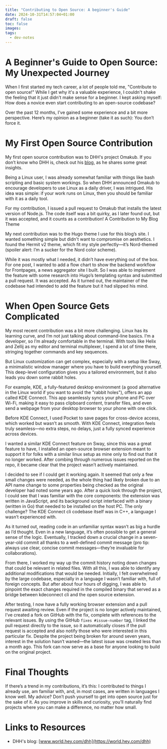 ```yaml
---
title: "Contributing to Open Source: A beginner's Guide"
date: 2024-10-31T14:57:04+01:00
draft: false
toc: false
images:
tags: 
  - dev-notes
---
```

# A Beginner's Guide to Open Source: My Unexpected Journey

When I first started my tech career, a lot of people told me, "Contribute to open source!" While I get why it's a valuable experience, I couldn't shake the feeling that it just didn't make sense for a beginner. I kept asking myself: How does a novice even start contributing to an open-source codebase? 

Over the past 12 months, I’ve gained some experience and a bit more perspective. Here’s my opinion as a beginner (take it as such): You don’t force it.
# My First Open Source Contribution

My first open source contribution was to DHH's project Omakub. If you don’t know who DHH is, check out his [blog](https://world.hey.com/dhh), as he shares some great insights.

Being a Linux user, I was already somewhat familiar with things like bash scripting and basic system workings. So when DHH announced Omakub to encourage developers to use Linux as a daily driver, I was intrigued. His idea was simple: if your work runs on Linux, then you should be familiar with it as a daily tool.

For my contribution, I issued a pull request to Omakub that installs the latest version of Node.js. The code itself was a bit quirky, as I later found out, but it was accepted, and it counts as a contribution!
A Contribution to My Blog Theme

My next contribution was to the Hugo theme I use for this blog’s site. I wanted something simple but didn't want to compromise on aesthetics. I found the Hermit v2 theme, which fit my style perfectly—it’s Nord-themed (spoiler alert: I’m a sucker for the Nord color scheme).

While it was mostly what I needed, it didn’t have everything out of the box. For one post, I wanted to add a flow chart to show the backend workflow for Frontpages, a news aggregator site I built. So I was able to implement the feature with some research into Hugo’s templating syntax and submitted a pull request. It was accepted. As it turned out, the maintainer of the codebase had intended to add the feature but it had slipped his mind.

# When Open Source Gets Complicated

My most recent contribution was a bit more challenging. Linux has its learning curve, and I’m not just talking about command-line basics. I’m a developer, so I’m already comfortable in the terminal. With tools like Helix and Zellij as my editor and terminal multiplexer, I spend a lot of time there, stringing together commands and key sequences.

But Linux customization can get complex, especially with a setup like Sway, a minimalistic window manager where you have to build everything yourself. This deep-level configuration gives you a tailored environment, but it also leads you down some rabbit holes.

For example, KDE, a fully-featured desktop environment (a good alternative in the Linux world if you want to avoid the "rabbit holes"), offers an app called KDE Connect. This app seamlessly syncs your phone and PC over Wi-Fi, making it easy to pass clipboard content, transfer files, and even send a webpage from your desktop browser to your phone with one click.

Before KDE Connect, I used Pocket to save pages for cross-device access, which worked but wasn’t as smooth. With KDE Connect, integration feels truly seamless—no extra steps, no delays, just a fully synced experience across devices.

I wanted a similar KDE Connect feature on Sway, since this was a great feature to have, I installed an open-source browser extension meant to support it for folks with a similar linux setup as mine only to find out that it no longer worked. After combing through numerous issues reported on the repo, it became clear that the project wasn’t actively maintained.

I decided to see if I could get it working again. It seemed that only a few small changes were needed, as the whole thing had likely broken due to an API name change to some properties being checked as the original developer had noted some years ago. After a quick look through the project, I could see that I was familiar with the core components: the extension was written in JavaScript, and its background script interfaced with a binary (written in Go) that needed to be installed on the host PC. The only challenge? The KDE Connect cli codebase itself was in C++, a language I wasn’t experienced with.

As it turned out, reading code in an unfamiliar syntax wasn’t as big a hurdle as I’d thought. Even in a new language, it’s often possible to get a general sense of the logic. Eventually, I tracked down a crucial change in a seven-year-old commit all thanks to a well-defined commit message (pro tip: always use clear, concise commit messages—they’re invaluable for collaborations).


From there, I worked my way up the commit history noting down changes  that could be relevant in related files.  With all this, I was able to identify any additional modifications that would be needed. Initially, I felt overwhelmed by the large codebase, especially in a language I wasn’t familiar with, full of foreign concepts. But after about four hours of digging, I was able to pinpoint the exact changes required in the compiled binary that served as a bridge between kdeconnect cli and the open source extension.

After testing, I now have a fully working browser extension and a pull request awaiting review. Even if the project is no longer actively maintained, I’ve created a fork on GitHub with the fix, complete with references to the relevant issues. By using the GitHub `fixes #issue-number` tag, I linked the pull request directly to the issue, so it automatically closes if the pull request is accepted and also notify those who were interested in this particular fix. Despite the project being broken for around seven years, interest in the solution hasn’t waned—the latest issue was created less than a month ago. This fork can now serve as a base for anyone looking to build on the original project.

# Final Thoughts

If there’s a trend in my contributions, it’s this: I contributed to things I already use, am familiar with, and, in most cases, are written in languages I know well. My advice? Don’t push yourself to get into open source just for the sake of it. As you improve in skills and curiosity, you’ll naturally find projects where you can make a difference, no matter how small.

# Links to Resources
 - DHH's blog: [www.world.hey.com/dhh](https://world.hey.com/dhh)
